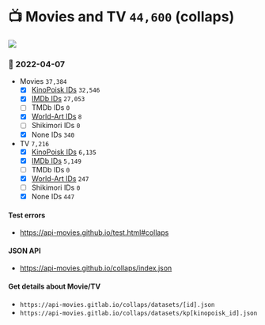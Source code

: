 # :tv: Movies and TV `44,600` (collaps)

<a href="https://API-Movies.github.io"><img src="https://API-Movies.github.io/banner.png?cache"></a>

### :date: 2022-04-07
- Movies `37,384`
  - [x] <a href="https://API-Movies.github.io/collaps/movie_kinopoisk_ids.json">KinoPoisk IDs</a> `32,546`
  - [x] <a href="https://API-Movies.github.io/collaps/movie_imdb_ids.json">IMDb IDs</a> `27,053`
  - [ ] TMDb IDs `0`
  - [x] <a href="https://API-Movies.github.io/collaps/movie_world_art_ids.json">World-Art IDs</a> `8`
  - [ ] Shikimori IDs `0`
  - [x] None IDs `340`
- TV `7,216`
  - [x] <a href="https://API-Movies.github.io/collaps/tv_kinopoisk_ids.json">KinoPoisk IDs</a> `6,135`
  - [x] <a href="https://API-Movies.github.io/collaps/tv_imdb_ids.json">IMDb IDs</a> `5,149`
  - [ ] TMDb IDs `0`
  - [x] <a href="https://API-Movies.github.io/collaps/tv_world_art_ids.json">World-Art IDs</a> `247`
  - [ ] Shikimori IDs `0`
  - [x] None IDs `447`
#### Test errors
- <a href='https://api-movies.github.io/test.html#collaps'>https://api-movies.github.io/test.html#collaps</a>
#### JSON API
- <a href='https://api-movies.github.io/collaps/index.json'>https://api-movies.github.io/collaps/index.json</a>
#### Get details about Movie/TV
- `https://api-movies.gitlab.io/collaps/datasets/[id].json`
- `https://api-movies.gitlab.io/collaps/datasets/kp[kinopoisk_id].json`
